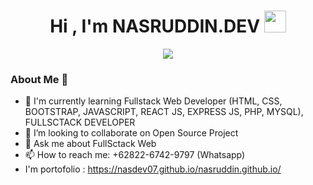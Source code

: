 
<h1 align="center">Hi , I'm NASRUDDIN.DEV <img src="https://media.giphy.com/media/hvRJCLFzcasrR4ia7z/giphy.gif" width="35"></h1>
<p align="center">
  <a href="https://github.com/DenverCoder1/readme-typing-svg"><img src="https://readme-typing-svg.herokuapp.com?color=F7EE2C&center=true&vCenter=true&height=60&lines=FullSctack+Web+Developer;Always%20learning%20new%20things&center=true&width=500&height=50"></a>
</p>

### About Me 👋


- 🌱 I'm currently learning Fullstack Web Developer (HTML, CSS, BOOTSTRAP, JAVASCRIPT, REACT JS, EXPRESS JS, PHP, MYSQL), FULLSCTACK DEVELOPER
- 👯 I’m looking to collaborate on Open Source Project
- 💬 Ask me about FullSctack Web
- 📫 How to reach me: +62822-6742-9797 (Whatsapp)
- I'm portofolio : https://nasdev07.github.io/nasruddin.github.io/



